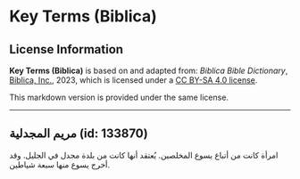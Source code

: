 # Key Terms (Biblica)

## License Information

**Key Terms (Biblica)** is based on and adapted from: _Biblica Bible Dictionary_, [Biblica, Inc.](https://www.biblica.com/), 2023, which is licensed under a [CC BY-SA 4.0 license](https://creativecommons.org/licenses/by-sa/4.0/legalcode.en).

This markdown version is provided under the same license.



--------------------------------

## مريم المجدلية (id: 133870)

امرأة كانت من أتباع يسوع المخلصين. يُعتقد أنها كانت من بلدة مجدل في الجليل. وقد أخرج يسوع منها سبعة شياطين.


